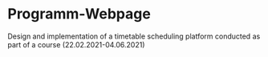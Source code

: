 # Programm-Webpage
 Design and implementation of a timetable scheduling platform conducted as part of a course (22.02.2021-04.06.2021)
